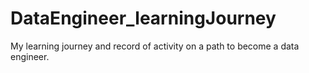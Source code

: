 # DataEngineer_learningJourney
My learning journey and record of activity on a path to become a data engineer.
